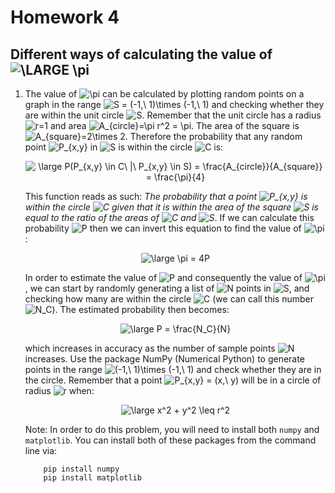 # Homework 4
## Different ways of calculating the value of <img src="https://latex.codecogs.com/gif.latex?\LARGE&space;\pi" title="\LARGE \pi" />
   
1. The value of <img src="https://latex.codecogs.com/gif.latex?\pi" title="\pi" /> can be calculated by plotting random points on a graph in the range <img src="https://latex.codecogs.com/gif.latex?S&space;=&space;(-1,\&space;1)\times&space;(-1,\&space;1)" title="S = (-1,\ 1)\times (-1,\ 1)" /> and checking whether they are within the unit circle <img src="https://latex.codecogs.com/gif.latex?S" title="S" />. Remember that the unit circle has a radius <img src="https://latex.codecogs.com/gif.latex?r=1" title="r=1" /> and area <img src="https://latex.codecogs.com/gif.latex?A_{circle}=\pi&space;r^2&space;=&space;\pi" title="A_{circle}=\pi r^2 = \pi" />. The area of the square is <img src="https://latex.codecogs.com/gif.latex?A_{square}=2\times&space;2" title="A_{square}=2\times 2" />. Therefore the probability that any random point <img src="https://latex.codecogs.com/gif.latex?P_{x,y}" title="P_{x,y}" /> in <img src="https://latex.codecogs.com/gif.latex?S" title="S" /> is within the circle <img src="https://latex.codecogs.com/gif.latex?C" title="C" /> is:
	
	<div style="text-align:center"><img src="https://latex.codecogs.com/gif.latex?\large&space;P(P_{x,y}&space;\in&space;C\&space;|\&space;P_{x,y}&space;\in&space;S)&space;=&space;\frac{A_{circle}}{A_{square}}&space;=&space;\frac{\pi}{4}" title="\large P(P_{x,y} \in C\ |\ P_{x,y} \in S) = \frac{A_{circle}}{A_{square}} = \frac{\pi}{4}" /></div>

	This function reads as such: *The probability that a point <img src="https://latex.codecogs.com/gif.latex?P_{x,y}" title="P_{x,y}" /> is within the circle <img src="https://latex.codecogs.com/gif.latex?C" title="C" />  given that it is within the area of the square <img src="https://latex.codecogs.com/gif.latex?S" title="S" /> is equal to the ratio of the areas of <img src="https://latex.codecogs.com/gif.latex?C" title="C" /> and <img src="https://latex.codecogs.com/gif.latex?S" title="S" />*. If we can calculate this probability <img src="https://latex.codecogs.com/gif.latex?P" title="P" /> then we can invert this equation to find the value of <img src="https://latex.codecogs.com/gif.latex?\pi" title="\pi" />:

	<div style="text-align:center"><img src="https://latex.codecogs.com/gif.latex?\large&space;\pi&space;=&space;4P" title="\large \pi = 4P" /></div>

	In order to estimate the value of <img src="https://latex.codecogs.com/gif.latex?P" title="P" /> and consequently the value of <img src="https://latex.codecogs.com/gif.latex?\pi" title="\pi" />, we can start by randomly generating a list of <img src="https://latex.codecogs.com/gif.latex?N" title="N" /> points in <img src="https://latex.codecogs.com/gif.latex?S" title="S" />, and checking how many are within the circle <img src="https://latex.codecogs.com/gif.latex?C" title="C" /> (we can call this number <img src="https://latex.codecogs.com/gif.latex?N_C" title="N_C" />). The estimated probability then becomes:

	<div style="text-align:center"><img src="https://latex.codecogs.com/gif.latex?\large&space;P&space;=&space;\frac{N_C}{N}" title="\large P = \frac{N_C}{N}" /></div>

	which increases in accuracy as the number of sample points <img src="https://latex.codecogs.com/gif.latex?N" title="N" /> increases. Use the package NumPy (Numerical Python) to generate points in the range <img src="https://latex.codecogs.com/gif.latex?(-1,\&space;1)\times&space;(-1,\&space;1)" title="(-1,\ 1)\times (-1,\ 1)" /> and check whether they are in the circle. Remember that a point <img src="https://latex.codecogs.com/gif.latex?P_{x,y}&space;=&space;(x,\&space;y)" title="P_{x,y} = (x,\ y)" /> will be in a circle of radius <img src="https://latex.codecogs.com/gif.latex?r" title="r" /> when:

	<div style="text-align:center"><img src="https://latex.codecogs.com/gif.latex?\large&space;x^2&space;&plus;&space;y^2&space;\leq&space;r^2" title="\large x^2 + y^2 \leq r^2" /></div>

	Note: In order to do this problem, you will need to install both `numpy` and `matplotlib`. You can install both of these packages from the command line via:

	```
		pip install numpy
		pip install matplotlib
	```